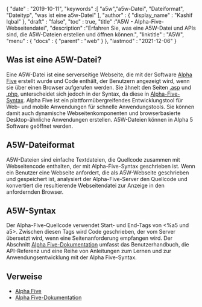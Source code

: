 {
  "date" : "2019-10-11",
  "keywords" :[ "a5w","a5w-Datei", "Dateiformat", "Dateityp", "was ist eine a5w-Datei" ],
  "author" : {
    "display_name" : "Kashif Iqbal"
},
  "draft" : "false",
  "toc" : true,
  "title" :"A5W - Alpha-Five-Webseitendatei",
  "description" :"Erfahren Sie, was eine A5W-Datei und APIs sind, die A5W-Dateien erstellen und öffnen können.",
  "linktitle" : "A5W",
  "menu" : {
    "docs" : {
      "parent" : "web"
}
},
  "lastmod" : "2021-12-06"
}

## Was ist eine A5W-Datei?

Eine A5W-Datei ist eine serverseitige Webseite, die mit der Software [Alpha Five](https://www.alphasoftware.com/) erstellt wurde und Code enthält, der Benutzern angezeigt wird, wenn sie über einen Browser aufgerufen werden. Sie ähnelt den Seiten [.asp](/de/web/asp/) und [.php](/de/programming/php/), unterscheidet sich jedoch in der Syntax, da diese in [Alpha-Five-Syntax](https://documentation.alphasoftware.com/documentation/pages/GettingStarted/index.html). Alpha Five ist ein plattformübergreifendes Entwicklungstool für Web- und mobile Anwendungen für schnelle Anwendungstools. Sie können damit auch dynamische Webseitenkomponenten und browserbasierte Desktop-ähnliche Anwendungen erstellen. A5W-Dateien können in Alpha 5 Software geöffnet werden.

## A5W-Dateiformat

A5W-Dateien sind einfache Textdateien, die Quellcode zusammen mit Webseitencode enthalten, der mit Alpha-Five-Syntax geschrieben ist. Wenn ein Benutzer eine Webseite anfordert, die als A5W-Webseite geschrieben und gespeichert ist, analysiert der Alpha-Five-Server den Quellcode und konvertiert die resultierende Webseitendatei zur Anzeige in den anfordernden Browser.

## A5W-Syntax

Der Alpha-Five-Quellcode verwendet Start- und End-Tags von <%a5 und a5>. Zwischen diesen Tags wird Code geschrieben, der vom Server übersetzt wird, wenn eine Seitenanforderung empfangen wird. Der Abschnitt [Alpha Five-Dokumentation](https://documentation.alphasoftware.com/documentation/pages/index.html) umfasst das Benutzerhandbuch, die API-Referenz und eine Reihe von Anleitungen zum Lernen und zur Anwendungsentwicklung mit der Alpha Five-Syntax.

## Verweise

* [Alpha Five](https://www.alphasoftware.com/)
* [Alpha Five-Dokumentation](https://documentation.alphasoftware.com/documentation/pages/index.html)


